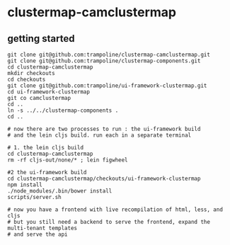 # clustermap-camclustermap

## getting started

    git clone git@github.com:trampoline/clustermap-camclustermap.git
    git clone git@github.com:trampoline/clustermap-components.git
    cd clustermap-camclustermap
    mkdir checkouts
    cd checkouts
    git clone git@github.com:trampoline/ui-framework-clustermap.git
    cd ui-framework-clustermap
    git co camclustermap
    cd ..
    ln -s ../../clustermap-components .
    cd ..

    # now there are two processes to run : the ui-framework build
    # and the lein cljs build. run each in a separate terminal

    # 1. the lein cljs build
    cd clustermap-camclustermap
    rm -rf cljs-out/none/* ; lein figwheel

    #2 the ui-framework build
    cd clustermap-camclustermap/checkouts/ui-framework-clustermap
    npm install
    ./node_modules/.bin/bower install
    scripts/server.sh

    # now you have a frontend with live recompilation of html, less, and cljs
    # but you still need a backend to serve the frontend, expand the multi-tenant templates
    # and serve the api
